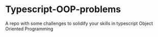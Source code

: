 # Typescript-OOP-problems
A repo with some challenges to solidify your skills in typescript Object Oriented Programming
